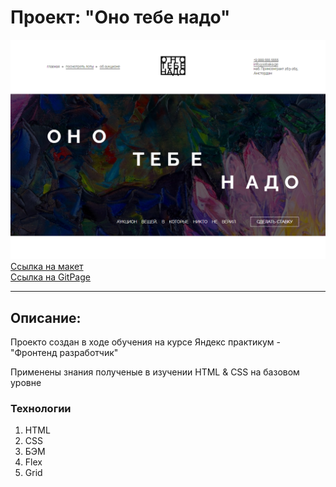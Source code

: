 <h1>Проект: "Оно тебе надо"</h1>
<img src="./images/ono-tebe-nado.png">
<a href="https://www.figma.com/file/OrjnaV84KU7Y04Q6gFMC4x/%232-Оно-тебе-надо-(Copy)?node-id=1%3A3&mode=dev">Ссылка на макет</a><br>
<a href="https://opigon1.github.io/ono-tebe-nado/">Ссылка на GitPage</a>
<hr>
<h2>Описание:</h2>
<p>Проекто создан в ходе обучения на курсе Яндекс практикум - "Фронтенд разработчик"</p>
<p>Применены знания полученые в изучении HTML & CSS на базовом уровне</p>
<h3>Технологии</h3>
<ol>
<li>HTML</li>
<li>CSS</li>
<li>БЭМ</li>
<li>Flex</li>
<li>Grid</li>
</ol>

